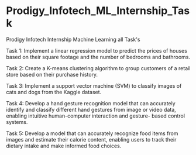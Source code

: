 # Prodigy_Infotech_ML_Internship_Task

Prodigy Infotech Internship Machine Learning all Task's

Task 1: Implement a linear regression model to predict the prices of houses based on their square footage and the number of bedrooms and bathrooms.

Task 2: Create a K-means clustering algorithm to group customers of a retail store based on their purchase history.

Task 3: Implement a support vector machine (SVM) to classify images of cats and dogs from the Kaggle dataset.

Task 4: Develop a hand gesture recognition model that can accurately identify and classify different hand gestures from image or video data, enabling intuitive human-computer interaction and gesture- based control systems.

Task 5: Develop a model that can accurately recognize food items from images and estimate their calorie content, enabling users to track their dietary intake and make informed food choices.
